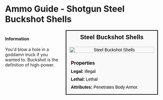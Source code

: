 # Ammo Guide - Shotgun Steel Buckshot Shells

<div style="display: flex; align-items: flex-start; gap: 10px;">

  <div style="flex: 1; margin-right: 10px;">
  
  #### Information
  You'd blow a hole in a goddamn truck if you wanted to. Buckshot is the definition of high-power.

  </div>

  <div style="width: 300px; border: 2px solid black; font-family: Arial, sans-serif; background-color: #f9f9f9; color: black;">
    <div style="background-color: #f9f9f9; padding: 10px; font-size: 20px; font-weight: bold; text-align: center;">Steel Buckshot Shells</div>
    <div style="text-align: center; padding: 10px;">
      <img src="image_url_here" alt="Steel Buckshot Shells" style="width: 100%; height: auto;">
    </div>
    <div style="padding: 10px;">
      <div style="background-color: #f9f9f9; padding: 5px; font-size: 16px; font-weight: bold;">Properties</div>
      <div style="padding: 5px;"><strong>Legal:</strong> Illegal</div>
      <div style="padding: 5px;"><strong>Lethal:</strong> Lethal</div>
      <div style="padding: 5px;"><strong>Attributes:</strong> Penetrates Body Armor.</div>
    </div>
  </div>

</div>
